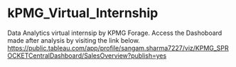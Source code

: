 # kPMG_Virtual_Internship
Data Analytics virtual internsip by KPMG Forage.
Access the Dashoboard made after analysis by visiting the link below.
https://public.tableau.com/app/profile/sangam.sharma7227/viz/KPMG_SPROCKETCentralDashboard/SalesOverview?publish=yes
